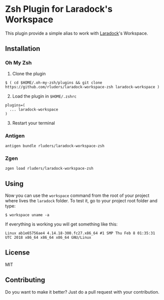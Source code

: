 # Zsh Plugin for Laradock's Workspace

This plugin provide a simple alias to work with [Laradock](http://laradock.io)'s Workspace.

## Installation

### Oh My Zsh

1. Clone the plugin

```
$ ( cd $HOME/.oh-my-zsh/plugins && git clone https://github.com/rluders/laradock-workspace-zsh laradock-workspace )
```

2. Load the plugin in ```$HOME/.zshrc```

```
plugins=(
  ... laradock-workspace
)
```

3. Restart your terminal

### Antigen

```
antigen bundle rluders/laradock-workspace-zsh
```

### Zgen

```
zgen load rluders/laradock-workspace-zsh
```

## Using

Now you can use the `workspace` command from the root of your project where lives the `laradock` folder.
To test it, go to your project root folder and type:

```$ workspace uname -a```

If everything is working you will get something like this:

```
Linux ab1e65756ae4 4.14.18-300.fc27.x86_64 #1 SMP Thu Feb 8 01:35:31 UTC 2018 x86_64 x86_64 x86_64 GNU/Linux
```

## License

MIT

## Contributing

Do you want to make it better? Just do a pull request with your contribution.

